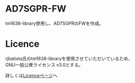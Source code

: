 # AD7SGPR-FW
tm1638-library使用し、AD7SGPRのFWを作成。

# Licence

rjbatista氏のtm1638-libraryを使用させていただいているため、  
GNU一般公衆ライセンス v3.0とする。

詳しくは[Licenceページ](https://github.com/bit-trade-one/AD7SGPR-FW/blob/main/LICENSE)へ
